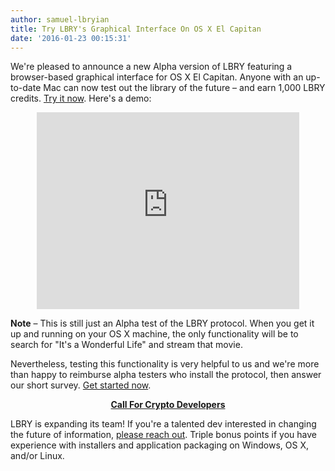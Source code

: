 ```yaml
---
author: samuel-lbryian
title: Try LBRY's Graphical Interface On OS X El Capitan
date: '2016-01-23 00:15:31'
---
```


We're pleased to announce a new Alpha version of LBRY featuring a browser-based graphical interface for OS X El Capitan. Anyone with an up-to-date Mac can now test out the library of the future – and earn 1,000 LBRY credits. [Try it now](https://lbry.com/get). Here's a demo:

<p style="text-align: center;"><iframe width="420" height="315" src="https://www.youtube.com/embed/2KmqQD6qK1c?rel=0" frameborder="0" allowfullscreen></iframe></p>

**Note** – This is still just an Alpha test of the LBRY protocol. When you get it up and running on your OS X machine, the only functionality will be to search for "It's a Wonderful Life" and stream that movie.


Nevertheless, testing this functionality is very helpful to us and we're more than happy to reimburse alpha testers who install the protocol, then answer our short survey. [Get started now](https://lbry.com/get).

**<p style="text-align: center;"><u>Call For Crypto Developers</u></p>**

LBRY is expanding its team! If you're a talented dev interested in changing the future of information, <a href="mailto:jeremy@lbry.com">please reach out</a>. Triple bonus points if you have experience with installers and application packaging on Windows, OS X, and/or Linux.